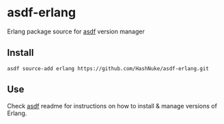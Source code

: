 # asdf-erlang

Erlang package source for [asdf](https://github.com/HashNuke/asdf) version manager

## Install

```
asdf source-add erlang https://github.com/HashNuke/asdf-erlang.git
```

## Use

Check [asdf](https://github.com/HashNuke/asdf) readme for instructions on how to install & manage versions of Erlang.
